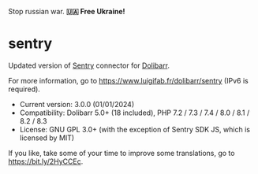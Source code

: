 Stop russian war. **🇺🇦 Free Ukraine!**

# sentry

Updated version of [Sentry](https://github.com/getsentry/sentry) connector for [Dolibarr](https://github.com/Dolibarr/dolibarr).

For more information, go to https://www.luigifab.fr/dolibarr/sentry (IPv6 is required).

- Current version: 3.0.0 (01/01/2024)
- Compatibility: Dolibarr 5.0+ (18 included), PHP 7.2 / 7.3 / 7.4 / 8.0 / 8.1 / 8.2 / 8.3
- License: GNU GPL 3.0+ (with the exception of Sentry SDK JS, which is licensed by MIT)

If you like, take some of your time to improve some translations, go to https://bit.ly/2HyCCEc.
